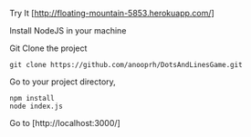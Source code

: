 Try It
    [http://floating-mountain-5853.herokuapp.com/]

Install NodeJS in your machine

Git Clone the project

    git clone https://github.com/anooprh/DotsAndLinesGame.git

Go to your project directory, 

    npm install 
    node index.js   
    
Go to
    [http://localhost:3000/]
    
    